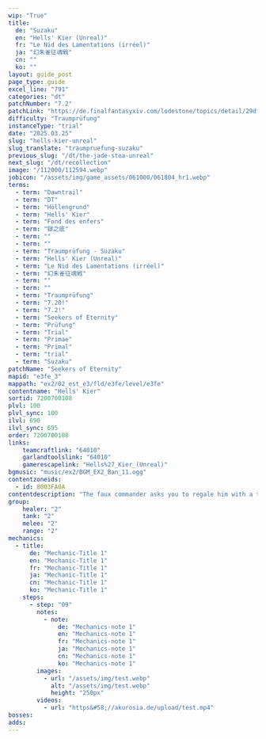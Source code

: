 ```yaml
---
wip: "True"
title:
  de: "Suzaku"
  en: "Hells' Kier (Unreal)"
  fr: "Le Nid des Lamentations (irréel)"
  ja: "幻朱雀征魂戦"
  cn: ""
  ko: ""
layout: guide_post
page_type: guide
excel_line: "791"
categories: "dt"
patchNumber: "7.2"
patchLink: "https://de.finalfantasyxiv.com/lodestone/topics/detail/29df2420843d6d5efb9708a043a2b461488fa2b5"
difficulty: "Traumprüfung"
instanceType: "trial"
date: "2025.03.25"
slug: "hells-kier-unreal"
slug_translate: "traumpruefung-suzaku"
previous_slug: "/dt/the-jade-stoa-unreal"
next_slug: "/dt/recollection"
image: "/112000/112594.webp"
jobicon: "/assets/img/game_assets/061000/061804_hr1.webp"
terms:
  - term: "Dawntrail"
  - term: "DT"
  - term: "Höllengrund"
  - term: "Hells' Kier"
  - term: "Fond des enfers"
  - term: "獄之底"
  - term: ""
  - term: ""
  - term: "Traumprüfung - Suzaku"
  - term: "Hells' Kier (Unreal)"
  - term: "Le Nid des Lamentations (irréel)"
  - term: "幻朱雀征魂戦"
  - term: ""
  - term: ""
  - term: "Traumprüfung"
  - term: "7.20!"
  - term: "7.2!"
  - term: "Seekers of Eternity"
  - term: "Prüfung"
  - term: "Trial"
  - term: "Primae"
  - term: "Primal"
  - term: "trial"
  - term: "Suzaku"
patchName: "Seekers of Eternity"
mapid: "e3fe_3"
mappath: "ex2/02_est_e3/fld/e3fe/level/e3fe"
contentname: "Hells' Kier"
sortid: 7200700108
plvl: 100
plvl_sync: 100
ilvl: 690
ilvl_sync: 695
order: 7200700108
links:
    teamcraftlink: "64010"
    garlandtoolslink: "64010"
    gamerescapelink: "Hells%27_Kier_(Unreal)"
bgmusic: "music/ex2/BGM_EX2_Ban_11.ogg"
contentzoneids:
  - id: 8003FA0A
contentdescription: "The faux commander asks you to regale him with a tale of fiery passion and heartbreak, which soon calls to mind your harrowing encounter with the auspice Suzaku, master of flames and resurrection. You stoke the memories of that battle into a fierce fire, reigniting your struggle to return the great auspice to her senses ere you succumb to her mournful melody."
group:
    healer: "2"
    tank: "2"
    melee: "2"
    range: "2"
mechanics:
  - title:
      de: "Mechanic-Title 1"
      en: "Mechanic-Title 1"
      fr: "Mechanic-Title 1"
      ja: "Mechanic-Title 1"
      cn: "Mechanic-Title 1"
      ko: "Mechanic-Title 1"
    steps:
      - step: "09"
        notes:
          - note:
              de: "Mechanics-note 1"
              en: "Mechanics-note 1"
              fr: "Mechanics-note 1"
              ja: "Mechanics-note 1"
              cn: "Mechanics-note 1"
              ko: "Mechanics-note 1"
        images:
          - url: "/assets/img/test.webp"
            alt: "/assets/img/test.webp"
            height: "250px"
        videos:
          - url: "https&#58;//akurosia.de/upload/test.mp4"
bosses:
adds:
---
```

